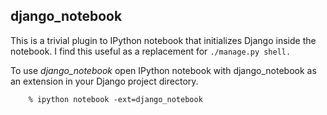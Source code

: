 

django_notebook
---------------

This is a trivial plugin to IPython notebook that initializes Django inside the notebook.  I find this useful as a replacement for `./manage.py shell.`

To use *django_notebook* open IPython notebook with django_notebook as an extension in your Django project directory.

        % ipython notebook -ext=django_notebook


